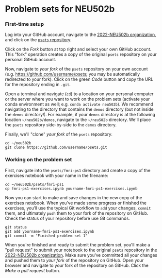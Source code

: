 # Problem sets for NEU502b

### First-time setup
Log into your GitHub account, navigate to the [2022-NEU502b organization](https://github.com/2022-NEU502b), and click on the [`psets` repository](https://github.com/2022-NEU502b/psets).

Click on the _Fork_ button at top right and select your own GitHub account. This "fork" operation creates a copy of the original `psets` repository on your personal GitHub account.

Now, navigate to _your fork_ of the `psets` repository on your own account (e.g. https://github.com/username/psets; you may be automatically redirected to your fork). Click on the green _Code_ button and copy the URL for the repository ending in `.git`.

Open a terminal and navigate (`cd`) to a location on your personal computer or the server where you want to work on the problem sets (activate your conda environment as well; e.g. `conda activate neu502b`). We recommend navigating to the directory that contains the `demos` directory (but not inside the `demos` directory!). For example, if your `demos` directory is at the following location `~/neu502b/demos`, navigate to the `~/neu502b` directory. We'll place the `psets` repository side-by-side to the `demos` directory.

Finally, we'll "clone" _your fork_ of the `psets` repository:
```
cd ~/neu502b
git clone https://github.com/username/psets.git
```

### Working on the problem set
First, navigate into the `psets/fmri-ps1` directory and create a copy of the exercises notebook with your name in the filename:
```
cd ~/neu502b/psets/fmri-ps1
cp fmri-ps1-exercises.ipynb yourname-fmri-ps1-exercises.ipynb
```

Now you can start to make and save changes in the new copy of the exercises notebook. When you've made some progress or finished the exercises, you'll use the typical Git workflow to `add` your changes, `commit` them, and ultimately `push` them to your fork of the repository on GitHub. Check the status of your repository before use Git commands.
```
git status
git add yourname-fmri-ps1-exercises.ipynb
git commit -m "Finished problem set 1"
```

When you're finished and ready to submit the problem set, you'll make a "pull request" to submit your notebook to the original `psets` repository in the [2022-NEU502b organization](https://github.com/2022-NEU502b). Make sure you've committed all your changes and pushed them to _your fork_ of the repository on GitHub. Open your browser and navigate to your fork of the repository on GitHub. Click the _Make a pull request_ button.
